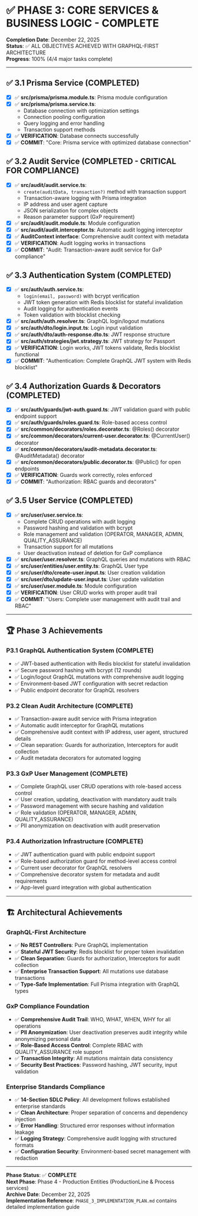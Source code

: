 # ✅ PHASE 3: CORE SERVICES & BUSINESS LOGIC - COMPLETE

**Completion Date**: December 22, 2025  
**Status**: ✅ ALL OBJECTIVES ACHIEVED WITH GRAPHQL-FIRST ARCHITECTURE  
**Progress**: 100% (4/4 major tasks complete)

---

## ✅ 3.1 Prisma Service (COMPLETED)
- [x] ✅ **src/prisma/prisma.module.ts**: Prisma module configuration
- [x] ✅ **src/prisma/prisma.service.ts**: 
  - Database connection with optimization settings
  - Connection pooling configuration
  - Query logging and error handling
  - Transaction support methods
- [x] ✅ **VERIFICATION**: Database connects successfully
- [x] ✅ **COMMIT**: "Core: Prisma service with optimized database connection"

## ✅ 3.2 Audit Service (COMPLETED - CRITICAL FOR COMPLIANCE)
- [x] ✅ **src/audit/audit.service.ts**:
  - `create(auditData, transaction?)` method with transaction support
  - Transaction-aware logging with Prisma integration
  - IP address and user agent capture
  - JSON serialization for complex objects
  - Reason parameter support (GxP requirement)
- [x] ✅ **src/audit/audit.module.ts**: Module configuration
- [x] ✅ **src/audit/audit.interceptor.ts**: Automatic audit logging interceptor
- [x] ✅ **AuditContext interface**: Comprehensive audit context with metadata
- [x] ✅ **VERIFICATION**: Audit logging works in transactions
- [x] ✅ **COMMIT**: "Audit: Transaction-aware audit service for GxP compliance"

## ✅ 3.3 Authentication System (COMPLETED)
- [x] ✅ **src/auth/auth.service.ts**:
  - `login(email, password)` with bcrypt verification
  - JWT token generation with Redis blocklist for stateful invalidation
  - Audit logging for authentication events
  - Token validation with blocklist checking
- [x] ✅ **src/auth/auth.resolver.ts**: GraphQL login/logout mutations
- [x] ✅ **src/auth/dto/login.input.ts**: Login input validation
- [x] ✅ **src/auth/dto/auth-response.dto.ts**: JWT response structure
- [x] ✅ **src/auth/strategies/jwt.strategy.ts**: JWT strategy for Passport
- [x] ✅ **VERIFICATION**: Login works, JWT tokens validate, Redis blocklist functional
- [x] ✅ **COMMIT**: "Authentication: Complete GraphQL JWT system with Redis blocklist"

## ✅ 3.4 Authorization Guards & Decorators (COMPLETED)
- [x] ✅ **src/auth/guards/jwt-auth.guard.ts**: JWT validation guard with public endpoint support
- [x] ✅ **src/auth/guards/roles.guard.ts**: Role-based access control
- [x] ✅ **src/common/decorators/roles.decorator.ts**: @Roles() decorator
- [x] ✅ **src/common/decorators/current-user.decorator.ts**: @CurrentUser() decorator
- [x] ✅ **src/common/decorators/audit-metadata.decorator.ts**: @AuditMetadata() decorator
- [x] ✅ **src/common/decorators/public.decorator.ts**: @Public() for open endpoints
- [x] ✅ **VERIFICATION**: Guards work correctly, roles enforced
- [x] ✅ **COMMIT**: "Authorization: RBAC guards and decorators"

## ✅ 3.5 User Service (COMPLETED)
- [x] ✅ **src/user/user.service.ts**:
  - Complete CRUD operations with audit logging
  - Password hashing and validation with bcrypt
  - Role management and validation (OPERATOR, MANAGER, ADMIN, QUALITY_ASSURANCE)
  - Transaction support for all mutations
  - User deactivation instead of deletion for GxP compliance
- [x] ✅ **src/user/user.resolver.ts**: GraphQL queries and mutations with RBAC
- [x] ✅ **src/user/entities/user.entity.ts**: GraphQL User type
- [x] ✅ **src/user/dto/create-user.input.ts**: User creation validation
- [x] ✅ **src/user/dto/update-user.input.ts**: User update validation
- [x] ✅ **src/user/user.module.ts**: Module configuration
- [x] ✅ **VERIFICATION**: User CRUD works with proper audit trail
- [x] ✅ **COMMIT**: "Users: Complete user management with audit trail and RBAC"

---

## 🏆 Phase 3 Achievements

### **P3.1 GraphQL Authentication System (COMPLETE)**
- ✅ JWT-based authentication with Redis blocklist for stateful invalidation
- ✅ Secure password hashing with bcrypt (12 rounds)
- ✅ Login/logout GraphQL mutations with comprehensive audit logging
- ✅ Environment-based JWT configuration with secret redaction
- ✅ Public endpoint decorator for GraphQL resolvers

### **P3.2 Clean Audit Architecture (COMPLETE)**
- ✅ Transaction-aware audit service with Prisma integration
- ✅ Automatic audit interceptor for GraphQL mutations
- ✅ Comprehensive audit context with IP address, user agent, structured details
- ✅ Clean separation: Guards for authorization, Interceptors for audit collection
- ✅ Audit metadata decorators for automated logging

### **P3.3 GxP User Management (COMPLETE)**
- ✅ Complete GraphQL user CRUD operations with role-based access control
- ✅ User creation, updating, deactivation with mandatory audit trails
- ✅ Password management with secure hashing and validation
- ✅ Role validation (OPERATOR, MANAGER, ADMIN, QUALITY_ASSURANCE)
- ✅ PII anonymization on deactivation with audit preservation

### **P3.4 Authorization Infrastructure (COMPLETE)**
- ✅ JWT authentication guard with public endpoint support
- ✅ Role-based authorization guard for method-level access control
- ✅ Current user decorator for GraphQL resolvers
- ✅ Comprehensive decorator system for metadata and audit requirements
- ✅ App-level guard integration with global authentication

---

## 🏗️ Architectural Achievements

### **GraphQL-First Architecture**
- ✅ **No REST Controllers**: Pure GraphQL implementation
- ✅ **Stateful JWT Security**: Redis blocklist for proper token invalidation
- ✅ **Clean Separation**: Guards for authorization, Interceptors for audit collection
- ✅ **Enterprise Transaction Support**: All mutations use database transactions
- ✅ **Type-Safe Implementation**: Full Prisma integration with GraphQL types

### **GxP Compliance Foundation**
- ✅ **Comprehensive Audit Trail**: WHO, WHAT, WHEN, WHY for all operations
- ✅ **PII Anonymization**: User deactivation preserves audit integrity while anonymizing personal data
- ✅ **Role-Based Access Control**: Complete RBAC with QUALITY_ASSURANCE role support
- ✅ **Transaction Integrity**: All mutations maintain data consistency
- ✅ **Security Best Practices**: Password hashing, JWT security, input validation

### **Enterprise Standards Compliance**
- ✅ **14-Section SDLC Policy**: All development follows established enterprise standards
- ✅ **Clean Architecture**: Proper separation of concerns and dependency injection
- ✅ **Error Handling**: Structured error responses without information leakage
- ✅ **Logging Strategy**: Comprehensive audit logging with structured formats
- ✅ **Configuration Security**: Environment-based secret management with redaction

---

**Phase Status**: ✅ **COMPLETE**  
**Next Phase**: Phase 4 - Production Entities (ProductionLine & Process services)  
**Archive Date**: December 22, 2025  
**Implementation Reference**: `PHASE_3_IMPLEMENTATION_PLAN.md` contains detailed implementation guide